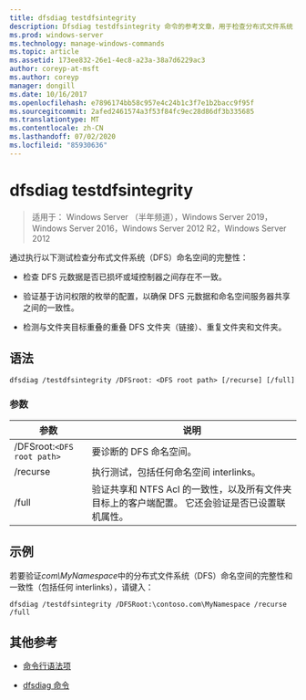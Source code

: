 ```yaml
---
title: dfsdiag testdfsintegrity
description: Dfsdiag testdfsintegrity 命令的参考文章，用于检查分布式文件系统（DFS）命名空间的完整性。
ms.prod: windows-server
ms.technology: manage-windows-commands
ms.topic: article
ms.assetid: 173ee832-26e1-4ec8-a23a-38a7d6229ac3
author: coreyp-at-msft
ms.author: coreyp
manager: dongill
ms.date: 10/16/2017
ms.openlocfilehash: e7896174bb58c957e4c24b1c3f7e1b2bacc9f95f
ms.sourcegitcommit: 2afed2461574a3f53f84fc9ec28d86df3b335685
ms.translationtype: MT
ms.contentlocale: zh-CN
ms.lasthandoff: 07/02/2020
ms.locfileid: "85930636"
---
```

# <a name="dfsdiag-testdfsintegrity"></a>dfsdiag testdfsintegrity

> 适用于： Windows Server （半年频道），Windows Server 2019，Windows Server 2016，Windows Server 2012 R2，Windows Server 2012

通过执行以下测试检查分布式文件系统（DFS）命名空间的完整性：

- 检查 DFS 元数据是否已损坏或域控制器之间存在不一致。

- 验证基于访问权限的枚举的配置，以确保 DFS 元数据和命名空间服务器共享之间的一致性。

- 检测与文件夹目标重叠的重叠 DFS 文件夹（链接）、重复文件夹和文件夹。

## <a name="syntax"></a>语法

```
dfsdiag /testdfsintegrity /DFSroot: <DFS root path> [/recurse] [/full]
```

### <a name="parameters"></a>参数

| 参数 | 说明 |
| --------- | ----------- |
| /DFSroot:`<DFS root path>` | 要诊断的 DFS 命名空间。 |
| /recurse | 执行测试，包括任何命名空间 interlinks。 |
| /full | 验证共享和 NTFS Acl 的一致性，以及所有文件夹目标上的客户端配置。 它还会验证是否已设置联机属性。 |

## <a name="examples"></a>示例

若要验证*com\MyNamespace*中的分布式文件系统（DFS）命名空间的完整性和一致性（包括任何 interlinks），请键入：

```
dfsdiag /testdfsintegrity /DFSRoot:\contoso.com\MyNamespace /recurse /full
```

## <a name="additional-references"></a>其他参考

- [命令行语法项](command-line-syntax-key.md)

- [dfsdiag 命令](dfsdiag.md)
